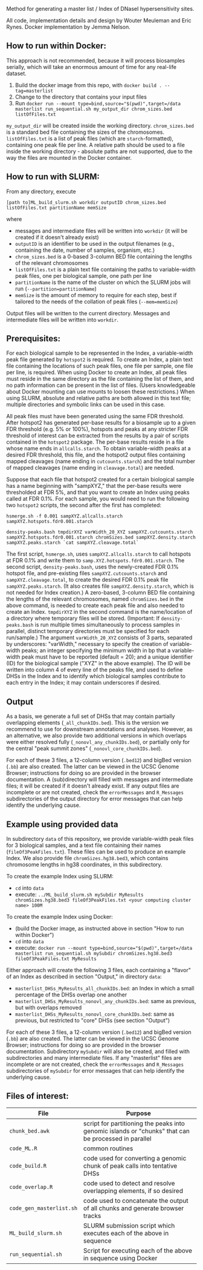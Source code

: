 Method for generating a master list / Index of DNaseI hypersensitivity sites.

All code, implementation details and design by Wouter Meuleman and Eric Rynes. 
Docker implementation by Jemma Nelson.

## How to run within Docker:
This approach is not recommended, because it will process biosamples serially, which will take an enormous amount of time for any real-life dataset.

1. Build the docker image from this repo, with `docker build . --tag=masterlist`
2. Change to the directory that contains your input files
3. Run `docker run --mount type=bind,source="$(pwd)",target=/data masterlist run_sequential.sh my_output_dir chrom_sizes.bed listOfFiles.txt`

`my_output_dir` will be created inside the working directory. `chrom_sizes.bed` is a standard bed file containing the sizes of the chromosomes. `listOfFiles.txt` is a list of peak files (which are `starch`-formatted), containing one peak file per line. A relative path should be used to a file inside the working directory - absolute paths are not supported, due to the way the files are mounted in the Docker container.

## How to run with SLURM:

From any directory, execute

`[path to]ML_build_slurm.sh workdir outputID chrom_sizes.bed listOfFiles.txt partitionName memSize`

where

* messages and intermediate files will be written into `workdir` (it will be created if it doesn't already exist)
* `outputID` is an identifier to be used in the output filenames (e.g., containing the date, number of samples, organism, etc.)
* `chrom_sizes.bed` is a 0-based 3-column BED file containing the lengths of the relevant chromosomes
* `listOfFiles.txt` is a plain text file containing the paths to variable-width peak files, one per biological sample, one path per line
* `partitionName` is the name of the cluster on which the SLURM jobs will run (`--partition=partitionName`)
* `memSize` is the amount of memory to require for each step, best if tailored to the needs of the collation of peak files (`--mem=memSize`)

Output files will be written to the current directory.  Messages and intermediate files will be written into `workdir`.

## Prerequisites:

For each biological sample to be represented in the Index, a variable-width peak file generated by `hotspot2` is required.
To create an Index, a plain text file containing the locations of such peak files, one file per sample, one file per line, is required.
When using Docker to create an Index, all peak files must reside in the same directory as the file containing the list of them,
and no path information can be present in the list of files.
(Users knowledgeable about Docker mounting can use mounts to loosen these restrictions.)
When using SLURM, absolute and relative paths are both allowed in this text file;
multiple directories and symbolic links can be used in this case.

All peak files must have been generated using the same FDR threshold.
After hotspot2 has generated per-base results for a biosample up to a given FDR threshold (e.g. 5% or 100%), hotspots and peaks
at any stricter FDR threshold of interest can be extracted from the results by a pair of scripts contained in the `hotspot2` package.
The per-base results reside in a file whose name ends in `allcalls.starch`.  To obtain variable-width peaks at a desired FDR threshold,
this file, and the hotspot2 output files containing mapped cleavages (name ending in `cutcounts.starch`)
and the total number of mapped cleavages (name ending in `cleavage.total`) are needed.

Suppose that each file that hotspot2 created for a certain biological sample has a name beginning with "sampXYZ,"
that the per-base results were thresholded at FDR 5%, and that you want to create an Index using peaks called at FDR 0.1%.
For each sample, you would need to run the following two `hotspot2` scripts, the second after the first has completed:

`hsmerge.sh -f 0.001 sampXYZ.allcalls.starch sampXYZ.hotspots.fdr0.001.starch`

``density-peaks.bash tmpdirXYZ varWidth_20_XYZ sampXYZ.cutcounts.starch sampXYZ.hotspots.fdr0.001.starch chromSizes.bed sampXYZ.density.starch sampXYZ.peaks.starch `cat sampXYZ.cleavage.total` ``

The first script, `hsmerge.sh`, uses `sampXYZ.allcalls.starch` to call hotspots at FDR 0.1% and write them to `samp.XYZ.hotspots.fdr0.001.starch`.
The second script, `density-peaks.bash`, uses the newly-created FDR 0.1% hotspot file, and pre-existing files `sampXYZ.cutcounts.starch` and
`sampXYZ.cleavage.total`, to create the desired FDR 0.1% peak file `sampXYZ.peaks.starch`.  (It also creates file `sampXYZ.density.starch`,
which is not needed for Index creation.)  A zero-based, 3-column BED file containing the lengths of the relevant chromosomes,
named `chromSizes.bed` in the above command, is needed to create each peak file and also needed to create an Index.
`tmpdirXYZ` in the second command is the name/location of a directory where temporary files will be stored.
(Important:  If `density-peaks.bash` is run multiple times simultaneously to process samples in parallel,
distinct temporary directories must be specified for each run/sample.)  The argument `varWidth_20_XYZ` consists of 3 parts, separated by underscores:
"varWidth," necessary to specify the creation of variable-width peaks; an integer specifying the minimum width in bp that a variable-width peak
must have to be reported (default = 20); and a unique identifier (ID) for the biological sample ("XYZ" in the above example).
The ID will be written into column 4 of every line of the peaks file, and used to define DHSs in the Index and to identify
which biological samples contribute to each entry in the Index; it may contain underscores if desired.

## Output

As a basis, we generate a full set of DHSs that may contain partially overlapping elements (`_all_chunkIDs.bed`).
This is the version we recommend to use for downstream annotations and analyses.
However, as an alternative, we also provide two additional versions in which overlaps were either 
resolved fully (`_nonovl_any_chunkIDs.bed`), or partially only for the central "peak summit zones" (`_nonovl_core_chunkIDs.bed`).

For each of these 3 files, a 12-column version (`.bed12`) and bigBed version (`.bb`) are also created.
The latter can be viewed in the UCSC Genome Browser; instructions for doing so are provided in the browser documentation.
A (sub)directory will filled with messages and intermediate files; it will be created if it doesn't already exist.
If any output files are incomplete or are not created, check the `errorMessages` and `R_Messages`
subdirectories of the output directory for error messages that can help identify the underlying cause.

## Example using provided data

In subdirectory `data` of this repository, we provide variable-width peak files for 3 biological samples,
and a text file containing their names (`fileOf3PeakFiles.txt`).  These files can be used to produce an example Index.
We also provide file `chromSizes.hg38.bed3`, which contains chromosome lengths in hg38 coordinates, in this subdirectory.

To create the example Index using SLURM:
* `cd` into `data`
* execute: `../ML_build_slurm.sh mySubdir MyResults chromSizes.hg38.bed3 fileOf3PeakFiles.txt <your computing cluster name> 100M`

To create the example Index using Docker:
* (build the Docker image, as instructed above in section "How to run within Docker")
* `cd` into `data`
* execute: `docker run --mount type=bind,source="$(pwd)",target=/data masterlist run_sequential.sh mySubdir chromSizes.hg38.bed3 fileOf3PeakFiles.txt MyResults`

Either approach will create the following 3 files, each containing a "flavor" of an Index as described in section "Output," in directory `data`:
* `masterlist_DHSs_MyResults_all_chunkIDs.bed`: an Index in which a small percentage of the DHSs overlap one another
* `masterlist_DHSs_MyResults_nonovl_any_chunkIDs.bed`: same as previous, but with overlaps removed
* `masterlist_DHSs_MyResults_nonovl_core_chunkIDs.bed`: same as previous, but restricted to "core" DHSs (see section "Output")

For each of these 3 files, a 12-column version (`.bed12`) and bigBed version (`.bb`) are also created.
The latter can be viewed in the UCSC Genome Browser; instructions for doing so are provided in the browser documentation.
Subdirectory `mySubdir` will also be created, and filled with subdirectories and many intermediate files.
If any "masterlist" files are incomplete or are not created, check the `errorMessages` and `R_Messages`
subdirectories of `mySubdir` for error messages that can help identify the underlying cause.

## Files of interest:

| File | Purpose |
| --- | --- |
| `chunk_bed.awk` | script for partitioning the peaks into genomic islands or "chunks" that can be processed in parallel |
| `code_ML.R` | common routines |
| `code_build.R` | code used for converting a genomic chunk of peak calls into tentative DHSs |
| `code_overlap.R` | code used to detect and resolve overlapping elements, if so desired |
| `code_gen_masterlist.sh` | code used to concatenate the output of all chunks and generate browser tracks |
| `ML_build_slurm.sh` | SLURM submission script which executes each of the above in sequence |
| `run_sequential.sh` | Script for executing each of the above in sequence using Docker | 

